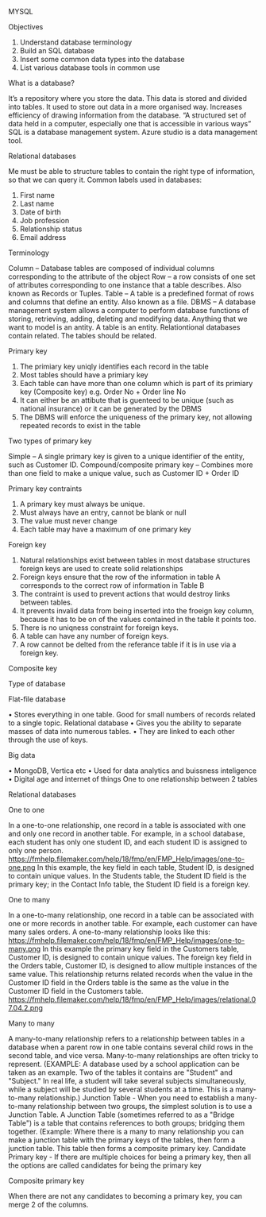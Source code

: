 MYSQL

Objectives
1.	Understand database terminology
2.	Build an SQL database
3.	Insert some common data types into the database
4.	List various database tools in common use

What is a database?

It’s a repository where you store the data. This data is stored and divided into tables. It used to store out data in a more organised way. Increases efficiency of drawing information from the database.
“A structured set of data held in a computer, especially one that is accessible in various ways”
SQL is a database management system. Azure studio is a data management tool.

Relational databases 

Me must be able to structure tables to contain the right type of information, so that we can query it.
Common labels used in databases:
1.	First name
2.	Last name
3.	Date of birth
4.	Job profession
5.	Relationship status
6.	Email address

Terminology

Column – Database tables are composed of individual columns corresponding to the attribute of the object
Row – a row consists of one set of attributes corresponding to one instance that a table describes. Also known as Records or Tuples.
Table – A table is a predefined format of rows and columns that define an entity. Also known as a file.
DBMS – A database management system allows a computer to perform database functions of storing, retrieving, adding, deleting and modifying data.
Anything that we want to model is an antity. A table is an entity.
Relationtional databases contain related. The tables should be related.

Primary key 

1.	The primiary key uniqly identifies each record in the table
2.	Most tables should have a primiary key
3.	Each table can have more than one column which is part of its primiary key (Composite key) e.g. Order No + Order line No
4.	It can either be an attibute that is guenteed to be unique (such as national insurance) or it can be generated by the DBMS
5.	The DBMS will enforce the uniqueness of the primary key, not allowing repeated records to exist in the table

Two types of primary key

Simple – A single primary key is given to a unique identifier of the entity, such as Customer ID.
Compound/composite primary key – Combines more than one field to make a unique value, such as Customer ID + Order ID


Primary key contraints

1.	A primary key must always be unique.
2.	Must always have an entry, cannot be blank or null
3.	The value must never change
4.	Each table may have a maximum of one primary key

Foreign key

1.	Natural relationships exist between tables in most database structures foreign keys are used to create solid relationships
2.	Foreign keys ensure that the row of the information in table A corresponds to the correct row of information in Table B
3.	The contraint is used to prevent actions that would destroy links between tables.
4.	It prevents invalid data from being inserted into the froeign key column, because it has to be on of the values contained in the table it points too.
5.	There is no uniqness constraint for foreign keys.
6.	A table can have any number of foreign keys.
7.	A row cannot be delted from the referance table if it is in use via a foreign key.

Composite key

Type of database

Flat-file database

•	Stores everything in one table. Good for small numbers of records related to a single topic.
Relational database 
•	Gives you the ability to separate masses of data into numerous tables.
•	They are linked to each other through the use of keys.

Big data

•	MongoDB, Vertica etc
•	Used for data analytics and buissness inteligence
•	Digital age and internet of things
One to one relationship between 2 tables

Relational databases

One to one

In a one-to-one relationship, one record in a table is associated with one and only one record in another table. For example, in a school database, each student has only one student ID, and each student ID is assigned to only one person.
https://fmhelp.filemaker.com/help/18/fmp/en/FMP_Help/images/one-to-one.png
In this example, the key field in each table, Student ID, is designed to contain unique values. In the Students table, the Student ID field is the primary key; in the Contact Info table, the Student ID field is a foreign key.

One to many

In a one-to-many relationship, one record in a table can be associated with one or more records in another table. For example, each customer can have many sales orders.
A one-to-many relationship looks like this:
https://fmhelp.filemaker.com/help/18/fmp/en/FMP_Help/images/one-to-many.png
In this example the primary key field in the Customers table, Customer ID, is designed to contain unique values. The foreign key field in the Orders table, Customer ID, is designed to allow multiple instances of the same value.
This relationship returns related records when the value in the Customer ID field in the Orders table is the same as the value in the Customer ID field in the Customers table.
https://fmhelp.filemaker.com/help/18/fmp/en/FMP_Help/images/relational.07.04.2.png

Many to many

A many-to-many relationship refers to a relationship between tables in a database when a parent row in one table contains several child rows in the second table, and vice versa. Many-to-many relationships are often tricky to represent. (EXAMPLE: A database used by a school application can be taken as an example. Two of the tables it contains are "Student" and "Subject." In real life, a student will take several subjects simultaneously, while a subject will be studied by several students at a time. This is a many-to-many relationship.)
Junction Table - When you need to establish a many-to-many relationship between two groups, the simplest solution is to use a Junction Table.
A Junction Table (sometimes referred to as a "Bridge Table") is a table that contains references to both groups; bridging them together. (Example: Where there is a many to many relationship you can make a junction table with the primary keys of the tables, then form a junction table. This table then forms a composite primary key.
Candidate Primary key - If there are multiple choices for being a primary key, then all the options are called candidates for being the primary key

Composite primary key

When there are not any candidates to becoming a primary key, you can merge 2 of the columns. 
